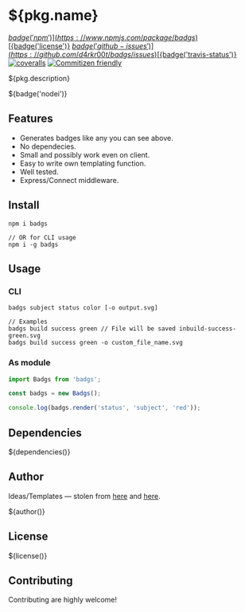 # ${pkg.name}

[${badge('npm')}](https://www.npmjs.com/package/badgs)
[${badge('license')}](http://opensource.org/licenses/MIT)
[${badge('github-issues')}](https://github.com/d4rkr00t/badgs/issues)
[${badge('travis-status')}](https://travis-ci.org/d4rkr00t/badgs)
[![coveralls](https://img.shields.io/coveralls/d4rkr00t/badgs.svg)](https://coveralls.io/github/d4rkr00t/badgs)
[![Commitizen friendly](https://img.shields.io/badge/commitizen-friendly-brightgreen.svg)](http://commitizen.github.io/cz-cli/)

${pkg.description}

${badge('nodei')}

## Features

* Generates badges like any you can see above.
* No dependecies.
* Small and possibly work even on client.
* Easy to write own templating function.
* Well tested.
* Express/Connect middleware.

## Install

```
npm i badgs

// OR for CLI usage
npm i -g badgs
```

## Usage

### CLI
```
badgs subject status color [-o output.svg]

// Examples
badgs build success green // File will be saved inbuild-success-green.svg
badgs build success green -o custom_file_name.svg
```

### As module
```js
import Badgs from 'badgs';

const badgs = new Badgs();

console.log(badgs.render('status', 'subject', 'red'));
```

## Dependencies

${dependencies()}

## Author

Ideas/Templates — stolen from [here](https://github.com/badges/shields) and [here](https://github.com/artems/devkit).

${author()}

## License

${license()}

## Contributing

Contributing are highly welcome!
